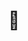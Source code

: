 ---
ee_id_thing: '4494'
site: '1'
type: '2'
inv_num: 2020-008
url: 2020-008-grin
title: "\U0001F917"
year: '2020'
display_year: '2020'
medium: Single-channel screen recording of a live bot performance on Instagram, December
  8, 2019.
dims: ''
pitch: Screen recording of an instagram bot liking every post on a single profile
  - amazon.
ps: ''
live_url: ''
related: ''
youtube: https://www.youtube.com/watch?v=dVokXACCojw
related_code: ''
imgs: 2020-008-db-ih--Xugx.jpg
subheading: ''
download: ''
add_credit: ''
commission: ''
layout: things-i-made
---